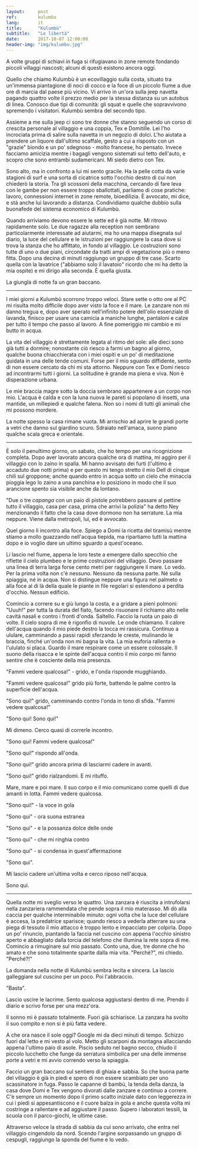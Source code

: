 ```yaml
---
layout:     post
ref:		kulumbu
lang: 		it
title:      "Kulumbù"
subtitle:   "Le libertà"
date:       2017-10-07 12:00:00
header-img: "img/kulumbu.jpg"
---
```


A volte gruppi di schiavi in fuga si rifugiavano in zone remote fondando piccoli villaggi nascosti; alcuni di questi esistono ancora oggi. 

Quello che chiamo Kulumbù è un ecovillaggio sulla costa, situato tra un'immensa piantagione di noci di cocco e la foce di un piccolo fiume a due ore di marcia dal paese più vicino. Vi arrivo in un'ora sulla jeep navetta pagando quattro volte il prezzo medio per la stessa distanza su un autobus di linea. Conosco due tipi di comunità: gli squat e quelle che sopravvivono spremendo i visitatori. Kulumbù sembra del secondo tipo.

Assieme a me sulla jeep ci sono tre donne che stanno seguendo un corso di crescita personale al villaggio e una coppia, Tex e Domitille. Lei l'ho incrociata prima di salire sulla navetta in un negozio di dolci. L'ho aiutata a prendere un liquore dall'ultimo scaffale, gesto a cui a risposto con un "grazie" biondo e un po' sdegnoso - molto francese, ho pensato. Invece facciamo amicizia mentre i bagagli vengono sistemati sul tetto dell'auto, e scopro che sono entrambi sudamericani. Mi siedo dietro con Tex.

Sono alto, ma in confronto a lui mi sento gracile. Ha la pelle cotta da varie stagioni di surf e una sorta di cicatrice sotto l'occhio destro di cui non chiederò la storia. Tra gli scossoni della macchina, cercando di fare leva con le gambe per non essere troppo sballottati, parliamo di cose pratiche: lavoro, connessioni internet in zone remote, bioedilizia. È avvocato, mi dice, e stà anche lui lavorando a distanza. Condividiamo qualche dubbio sulla buonafede del sistema economico di Kulumbù.

Quando arriviamo devono essere le sette ed è già notte. Mi ritrovo rapidamente solo. Le due ragazze alla reception non sembrano particolarmente interessate ad aiutarmi, ma ho una mappa disegnata sul diario, la luce del cellulare e le istruzioni per raggiungere la casa dove si trova la stanza che ho affittato, in fondo al villaggio. Le costruzioni sono tutte di uno o due piani, circondate da tratti ampi di vegetazione più o meno fitta. Dopo una decina di minuti raggiungo un gruppo di tre case. Scarto quella con la lavatrice ("abbiamo solo il lavatoio" ricordo che mi ha detto la mia ospite) e mi dirigo alla seconda. È quella giusta. 

La giungla di notte fa un gran baccano.

---

I miei giorni a Kulumbù scorrono troppo veloci. Stare sette o otto ore al PC mi risulta molto difficile dopo aver visto la foce e il mare. Le zanzare non mi danno tregua e, dopo aver sperato nell'infinito potere dell'olio essenziale di lavanda, finisco per usare una camicia a maniche lunghe, pantaloni e calze per tutto il tempo che passo al lavoro. A fine pomeriggio mi cambio e mi butto in acqua.

La vita del villaggio è strettamente legata al ritmo del sole: alle dieci sono già tutti a dormire; nonostante ciò riesco a farmi un bagno al giorno, qualche buona chiacchierata con i miei ospiti e un po' di meditazione guidata in una delle tende comuni. Forse per il mio sguardo diffidente, sento di non essere cercato da chi mi sta attorno. Neppure con Tex e Domi riesco ad incontrarmi tutti i giorni. La solitudine è grande ma piena e viva. Non è disperazione urbana. 

Le mie braccia magre sotto la doccia sembrano appartenere a un corpo non mio. L'acqua è calda e con la luna nuova le pareti si popolano di insetti, una mantide, un millepiedi e qualche falena. Non so i nomi di tutti gli animali che mi possono mordere.

La notte spesso la casa rimane vuota. Mi arrischio ad aprire le grandi porte a vetri che danno sul giardino scuro. Sdraiato nell'amaca, suono piano qualche scala greca e orientale.

---

È solo il penultimo giorno, un sabato, che ho tempo per una ricognizione completa. Dopo aver lavorato ancora qualche ora di mattina, mi aggiro per il villaggio con lo zaino in spalla. Mi hanno avvisato dei furti (l'ultimo è accaduto due notti prima) e per questo mi tengo stretto il mio Dell di cinque chili sul groppone; anche quando entro in acqua sotto un cielo che minaccia pioggia lego lo zaino a una panchina e lo posiziono in modo che il suo arancione spento sia visibile anche da lontano. 

"Due o tre *capanga* con un paio di pistole potrebbero passare al pettine tutto il villaggio, casa per casa, prima che arrivi la polizia" ha detto Ney menzionando il fatto che la casa dove dormono non ha serrature. La mia neppure. Viene dalla metropoli, lui, ed è avvocato.

Quel giorno li incontro alla foce. Spiego a Domi la ricetta del tiramisù mentre stiamo a mollo guazzando nell'acqua tiepida, ma ripartiamo tutti la mattina dopo e io voglio dare un ultimo sguardo a quest'oceano.

Li lascio nel fiume, appena le loro teste a emergere dallo specchio che riflette il cielo plumbeo e le prime costruzioni del villaggio. Devo passare una linea di terra larga forse cento metri per raggiungere il mare. Lo vedo. Per la prima volta non c'è nessuno. Nessuno da nessuna parte. Né sulla spiaggia, né in acqua. Non si distingue neppure una figura nel palmeto o alla foce al di là della quale le piante in file regolari si estendono a perdita d'occhio. Nessun edificio.

Comincio a correre su e giù lungo la costa, e a gridare a pieni polmoni: "Uuuh!" per tutta la durata del fiato, facendo risuonare il richiamo alto nelle cavità nasali e contro i fronti d'onda. Saltello. Faccio la ruota un paio di volte. Il cielo sopra di me è rigonfio di nuvole. Le onde chiamano. Il calore dell'acqua quando il mio piede destro la tocca mi rassicura. Continuo a ululare, camminando a passi rapidi sferzando le creste, mulinando le braccia, finché un'onda non mi bagna la vita. La mia euforia rallenta e l'ululato si placa. Guardo il mare respirare come un essere colossale. Il suono della risacca e le spinte dell'acqua contro il mio corpo mi fanno sentire che è cosciente della mia presenza.

"Fammi vedere qualcosa!" - grido, e l'onda risponde mugghiando.

"Fammi vedere qualcosa!" grido più forte, battendo le palme contro la superficie dell'acqua.

"Sono qui!" grido, camminando contro l'onda in tono di sfida. "Fammi vedere qualcosa!"

"Sono qui! Sono qui!"

Mi dimeno. Cerco quasi di correrle incontro.

"Sono qui! Fammi vedere qualcosa!"

"Sono qui!" rispondo all'onda.

"Sono qui!" grido ancora prima di lasciarmi cadere in avanti.

"Sono qui!" grido rialzandomi. E mi rituffo.

Mare, mare e poi mare. Il suo corpo e il mio comunicano come quelli di due amanti in lotta. Fammi vedere qualcosa.

"Sono qui!" - la voce in gola

"Sono qui" - ora suona estranea

"Sono qui" - e la possanza dolce delle onde

"Sono qui" - che mi ringhia contro

"Sono qui" - si condensa in quest'affermazione

"Sono qui".

Mi lascio cadere un'ultima volta e cerco riposo nell'acqua.

Sono qui.

---

Quella notte mi sveglio verso le quattro. Una zanzara è riuscita a intrufolarsi nella zanzariera rammendata che pende sopra il mio materasso. Mi dò alla caccia per qualche interminabile minuto: ogni volta che la luce del cellulare è accesa, la predatrice sparisce; quando riesco a vederla atterrare su una piega di tessuto il mio attacco è troppo lento e impacciato per colpirla. Dopo un po' rinuncio, piantando la faccia nel cuscino con appena l'occhio sinistro aperto e abbagliato dalla torcia del telefono che illumina la rete sopra di me. Comincio a rimuginare sul mio passato. Conto una, due, tre donne che ho amato e che sono totalmente sparite dalla mia vita. "Perché?", mi chiedo. "Perché?!"

La domanda nella notte di Kulumbù sembra lecita e sincera. La lascio galleggiare sul cuscino per un poco. Poi l'abbraccio.

"Basta".

Lascio uscire le lacrime. Sento qualcosa aggiustarsi dentro di me. Prendo il diario e scrivo forse per una mezz'ora.

Il sonno mi è passato totalmente. Fuori già schiarisce. La zanzara ha svolto il suo compito e non si è più fatta vedere. 

A che ora nasce il sole oggi? Google mi da dieci minuti di tempo. Schizzo fuori dal letto e mi vesto al volo. Metto gli scarponi da montagna allacciando appena l'ultimo paio di asole. Piscio seduto nel bagno secco, chiudo il piccolo lucchetto che funge da serratura simbolica per una delle immense porte a vetri e mi avvio correndo verso la spiaggia. 

Faccio un gran baccano sul sentiero di ghiaia e sabbia. So che buona parte del villaggio è già in piedi e spero di non essere scambiato per uno scassinatore in fuga. Passo le capanne di bambù, la tenda della danza, la casa dove Domi e Tex vengono divorati dalle zanzare e continuo a correre. C'è sempre un momento dopo il primo scatto iniziale dato con leggerezza in cui i piedi si appesantiscono e il cuore balza in gola e anche questa volta mi costringe a rallentare e ad aggiustare il passo. Supero i laboratori tessili, la scuola con il parco-giochi, le ultime case.

Attraverso veloce la strada di sabbia da cui sono arrivato, che entra nel villaggio cingendolo da nord. Scendo l'argine sorpassando un gruppo di cespugli, raggiungo la sponda del fiume e lo vedo. 


